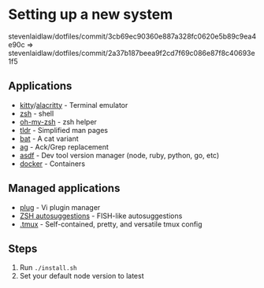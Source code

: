 # Setting up a new system

stevenlaidlaw/dotfiles/commit/3cb69ec90360e887a328fc0620e5b89c9ea4e90c => stevenlaidlaw/dotfiles/commit/2a37b187beea9f2cd7f69c086e87f8c40693e1f5

## Applications

- [kitty](https://sw.kovidgoyal.net/kitty)/[alacritty](https://github.com/alacritty/alacritty) - Terminal emulator
- [zsh](https://www.zsh.org/) - shell
- [oh-my-zsh](https://ohmyz.sh/) - zsh helper
- [tldr](https://github.com/tldr-pages/tldr) - Simplified man pages
- [bat](https://github.com/sharkdp/bat) - A cat variant
- [ag](https://github.com/ggreer/the_silver_searcher) - Ack/Grep replacement
- [asdf](https://github.com/asdf-vm/asdf) - Dev tool version manager (node, ruby, python, go, etc)
- [docker](https://docs.docker.com/engine/install/ubuntu/) - Containers

## Managed applications

- [plug](https://github.com/junegunn/vim-plug) - Vi plugin manager
- [ZSH autosuggestions](https://github.com/zsh-users/zsh-autosuggestions/blob/master/INSTALL.md) - FISH-like autosuggestions
- [.tmux](https://github.com/gpakosz/.tmux) - Self-contained, pretty, and versatile tmux config

## Steps

1. Run `./install.sh`
2. Set your default node version to latest

